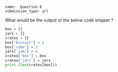 ﻿```ngMeta
name:  Question 6
submission_type: url
```

What would be the output of the below code snippet ?

```python
box = {}
jars = {}
crates = {}
box['biscuit'] = 1
box['cake'] = 3
jars['jam'] = 4
crates['box'] = box
crates['jars'] = jars
print (len(crates[box]))
 ```


